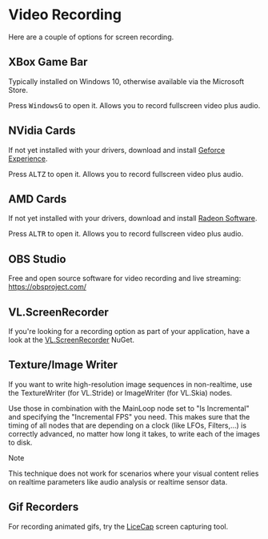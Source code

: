 # Video Recording

Here are a couple of options for screen recording.

## XBox Game Bar
Typically installed on Windows 10, otherwise available via the Microsoft Store. 

Press <span class="keyseq"><kbd>Windows</kbd><kbd>G</kbd></span> to open it. Allows you to record fullscreen video plus audio.

## NVidia Cards
If not yet installed with your drivers, download and install [Geforce Experience](https://www.nvidia.com/de-de/geforce/geforce-experience/).

Press <span class="keyseq"><kbd>ALT</kbd><kbd>Z</kbd></span> to open it. Allows you to record fullscreen video plus audio.

## AMD Cards

If not yet installed with your drivers, download and install [Radeon Software](https://www.amd.com/en/technologies/radeon-software-gaming-media).

Press <span class="keyseq"><kbd>ALT</kbd><kbd>R</kbd></span> to open it. Allows you to record fullscreen video plus audio.

## OBS Studio

Free and open source software for video recording and live streaming: https://obsproject.com/

## VL.ScreenRecorder
If you're looking for a recording option as part of your application, have a look at the [VL.ScreenRecorder](https://www.nuget.org/packages/VL.ScreenRecorder) NuGet.

## Texture/Image Writer
If you want to write high-resolution image sequences in non-realtime, use the TextureWriter (for VL.Stride) or ImageWriter (for VL.Skia) nodes. 

Use those in combination with the MainLoop node set to "Is Incremental" and specifying the "Incremental FPS" you need. This makes sure that the timing of all nodes that are depending on a clock (like LFOs, Filters,...) is correctly advanced, no matter how long it takes, to write each of the images to disk. 

> [!NOTE]
> This technique does not work for scenarios where your visual content relies on realtime parameters like audio analysis or realtime sensor data.

## Gif Recorders
For recording animated gifs, try the [LiceCap](https://www.cockos.com/licecap/) screen capturing tool.



